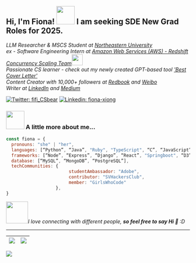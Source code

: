 <h2> Hi, I'm Fiona! <img src="https://media.giphy.com/media/mGcNjsfWAjY5AEZNw6/giphy.gif" width="50"> I am seeking SDE New Grad Roles for 2025.</h2> 

<p><em>LLM Researcher & MSCS Student at <a href="https://studentlife.bayarea.northeastern.edu/student-ambassadors/">Northeastern University</a></br>ex - Software Engineering Intern at <a href="https://aws.amazon.com/redshift/">Amazon Web Services (AWS) - Redshift Concurrency Scaling Team</a><img src="https://media.giphy.com/media/WUlplcMpOCEmTGBtBW/giphy.gif" width="30"> </br>Passionate CS learner - check out my newly created GPT-based tool <a href="https://chat.openai.com/g/g-rPnQ5jtrU-best-cover-letter">'Best Cover Letter'</a></br>Content Creator with 10,000+ followers at <a href="https://www.xiaohongshu.com/user/profile/5703d3c5aed7584d91382502">Redbook</a> and <a href="https://weibo.com/u/5178854538">Weibo</a></br>Writer at <a href="https://www.linkedin.com/feed/update/urn:li:activity:7129630775590748161/">LinkedIn</a> and <a href="https://medium.com/@xinyiwanshi">Medium</a>

</em></p>

[![Twitter: fifi_CSbear](https://img.shields.io/twitter/follow/fifi_luckybear)](https://twitter.com/fifi_luckybear)
[![Linkedin: fiona-xiong](https://img.shields.io/badge/-fionaxiong-blue?style=flat-square&logo=Linkedin&logoColor=white&link=https://www.linkedin.com/in/fiona-xiong/)](https://www.linkedin.com/in/fiona-xiong/)


### <img src="https://media.giphy.com/media/VgCDAzcKvsR6OM0uWg/giphy.gif" width="50"> A little more about me...  

```javascript
const fiona = {
  pronouns: "she" | "her",
  languages: [“Python”, “Java”, "Ruby", "TypeScript", “C”, “JavaScript”, “SQL”, “R”, “HTML”, “CSS”],
  frameworks: [“Node”, “Express”, “Django”, “React”, "Springboot", “D3”, “MaterialUI”, “Bootstrap”],
  database: [“MySQL”, “MongoDB”, “PostgreSQL”],
  techCommunities: {
                        studentAmbassador: "Adobe",
                        contributor: "SVHackersClub",
                        member: "GirlsWhoCode"
                   },
}
```

<img src="https://media.giphy.com/media/LnQjpWaON8nhr21vNW/giphy.gif" width="60"><em>I love connecting with different people, <b>so feel free to say Hi 👋</b> :D</em></p>

---



| <img align="center" src="https://github-readme-stats.vercel.app/api?username=fifi1120&show_icons=true&hide_border=true" /> | <img align="center" src="https://github-readme-streak-stats.herokuapp.com?user=fifi1120&hide_border=true&date_format=M%20j%5B%2C%20Y%5D&ring=7EDDCF&fire=7EDDCF" /> |
| ------------------------------------------------------------ | ------------------------------------------------------------ |

![](https://komarev.com/ghpvc/?username=fifi1120&color=brightgreen)

